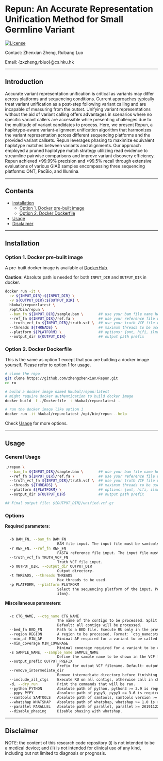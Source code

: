 # Repun: An Accurate Representation Unification Method for Small Germline Variant

[![License](https://img.shields.io/badge/License-BSD%203--Clause-blue.svg)](https://opensource.org/licenses/BSD-3-Clause)

Contact: Zhenxian Zheng, Ruibang Luo  

Email: {zxzheng,rbluo}@cs.hku.hk  

---

## Introduction

Accurate variant representation unification is critical as variants may differ across platforms and sequencing conditions. Current approaches typically treat variant unification as a post-step following variant calling and are incapable of measuring from the outset. Unifying variant representations without the aid of variant calling offers advantages in scenarios where no specific variant callers are accessible while presenting challenges due to the multitude of variant candidates to process. Here, we present Repun, a haplotype-aware variant-alignment unification algorithm that harmonizes the variant representation across different sequencing platforms and the provided variant callsets. Repun leverages phasing to maximize equivalent haplotype matches between variants and alignments. Our approach employed a pruned haplotype match strategy utilizing read evidence to streamline pairwise comparisons and improve variant discovery efficiency. Repun achieved >99.99% precision and >99.5% recall through extensive evaluations of various GIAB samples encompassing three sequencing platforms: ONT, PacBio, and Illumina.


----

## Contents
- [Installation](#installation)
  - [Option 1. Docker pre-built image](#option-1--docker-pre-built-image)
  - [Option 2. Docker Dockerfile](#option-2-docker-dockerfile)
- [Usage](#usage)
- [Disclaimer](#disclaimer)

----

## Installation

### Option 1.  Docker pre-built image

A pre-built docker image is available at [DockerHub](https://hub.docker.com/r/hkubal/ru). 

**Caution**: Absolute path is needed for both `INPUT_DIR` and `OUTPUT_DIR` in docker. 

```bash
docker run -it \
  -v ${INPUT_DIR}:${INPUT_DIR} \
  -v ${OUTPUT_DIR}:${OUTPUT_DIR} \
  hkubal/repun:latest \
  /opt/bin/repun \
  --bam_fn ${INPUT_DIR}/sample.bam \       ## use your bam file name here
  --ref_fn ${INPUT_DIR}/ref.fa \           ## use your reference file name here
  --truth_vcf_fn ${INPUT_DIR}/truth.vcf \  ## use your truth VCF file name here
  --threads ${THREADS} \                   ## maximum threads to be used
  --platform ${PLATFORM} \                 ## options: {ont, hifi, ilmn}
  --output_dir ${OUTPUT_DIR}               ## output path prefix 
```
### Option 2. Docker Dockerfile

This is the same as option 1 except that you are building a docker image yourself. Please refer to option 1 for usage. 

```bash
# clone the repo
git clone https://github.com/zhengzhenxian/Repun.git
cd ru

# build a docker image named hkubal/repun:latest
# might require docker authentication to build docker image 
docker build -f ./Dockerfile -t hkubal/repun:latest .

# run the docker image like option 1
docker run -it hkubal/repun:latest /opt/bin/repun --help
```


Check [Usage](#Usage) for more options.

----

## Usage

### General Usage

```bash
./repun \
  --bam_fn ${INPUT_DIR}/sample.bam \       ## use your bam file name here
  --ref_fn ${INPUT_DIR}/ref.fa \           ## use your reference file name here
  --truth_vcf_fn ${INPUT_DIR}/truth.vcf \  ## use your truth VCF file name here
  --threads ${THREADS} \                   ## maximum threads to be used
  --platform ${PLATFORM} \                 ## options: {ont, hifi, ilmn}
  --output_dir ${OUTPUT_DIR}               ## output path prefix 

## Final output file: ${OUTPUT_DIR}/unified.vcf.gz
```

### Options

**Required parameters:**

```bash

  -b BAM_FN, --bam_fn BAM_FN
                        BAM file input. The input file must be samtools indexed.
  -r REF_FN, --ref_fn REF_FN
                        FASTA reference file input. The input file must be samtools indexed.
  --truth_vcf_fn TRUTH_VCF_FN
                        Truth VCF file input.
  -o OUTPUT_DIR, --output_dir OUTPUT_DIR
                        Output directory.
  -t THREADS, --threads THREADS
                        Max threads to be used.
  -p PLATFORM, --platform PLATFORM
                        Select the sequencing platform of the input. Possible options: {ont, hifi,
                        ilmn}.

```

**Miscellaneous parameters:**

```bash

  -c CTG_NAME, --ctg_name CTG_NAME
                        The name of the contigs to be processed. Split by ',' for multiple contigs.
                        Default: all contigs will be processed.
  --bed_fn BED_FN       Path to a BED file. Execute RU only in the provided BED regions.
  --region REGION       A region to be processed. Format: `ctg_name:start-end` (start is 1-based).
  --min_af MIN_AF       Minimal AF required for a variant to be called. Default: 0.08.
  --min_coverage MIN_COVERAGE
                        Minimal coverage required for a variant to be called. Default: 4.
  -s SAMPLE_NAME, --sample_name SAMPLE_NAME
                        Define the sample name to be shown in the VCF file. Default: SAMPLE.
  --output_prefix OUTPUT_PREFIX
                        Prefix for output VCF filename. Default: output.
  --remove_intermediate_dir
                        Remove intermediate directory before finishing to save disk space.
  --include_all_ctgs    Execute RU on all contigs, otherwise call in chr{1..22,X,Y} and {1..22,X,Y}.
  -d, --dry_run         Print the commands that will be ran.
  --python PYTHON       Absolute path of python, python3 >= 3.9 is required.
  --pypy PYPY           Absolute path of pypy3, pypy3 >= 3.6 is required.
  --samtools SAMTOOLS   Absolute path of samtools, samtools version >= 1.10 is required.
  --whatshap WHATSHAP   Absolute path of whatshap, whatshap >= 1.0 is required.
  --parallel PARALLEL   Absolute path of parallel, parallel >= 20191122 is required.
  --disable_phasing     Disable phasing with whatshap.

```

----

## Disclaimer

NOTE: the content of this research code repository (i) is not intended to be a medical device; and (ii) is not intended for clinical use of any kind, including but not limited to diagnosis or prognosis.
